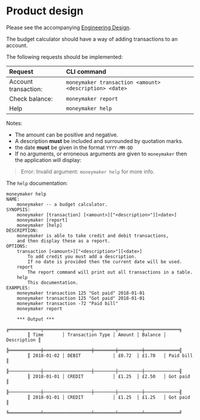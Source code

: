 # Product design

Please see the accompanying [Engineering Design](engineering-design.md).

The budget calculator should have a way of adding transactions to an account.

The following requests should be implemented:

| Request              | CLI command                                            |
|:---------------------|:-------------------------------------------------------|
| Account transaction: | `moneymaker transaction <amount> <description> <date>` |
| Check balance:       | `moneymaker report`                                    |
| Help                 | `moneymaker help`                                      |

Notes:
- The amount can be positive and negative. 
- A description **must** be included and surrounded by quotation marks.
- the date **must** be given in the format `YYYY-MM-DD`
- If no arguments, or erroneous arguments are given to `moneymaker` then the application will display:

>Error: Invalid argument: 
`moneymaker help` 
>for more info.


The `help` documentation:
```
moneymaker help
NAME:
    moneymaker -- a budget calculator.
SYNOPSIS:
    moneymaker [transaction] [<amount>]["<description>"][<date>]
    moneymaker [report]
    moneymaker [help]
DESCRIPTION:
    moneymaker is able to take credit and debit transactions,
    and then display these as a report.
OPTIONS:
    transaction [<amount>]["<description>"][<date>]
        To add credit you must add a description.
        If no date is provided then the current date will be used.
    report
        The report command will print out all transactions in a table.
    help
        This documentation.
EXAMPLES:
    moneymaker transaction 125 "Got paid" 2018-01-01
    moneymaker transaction 125 "Got paid" 2018-01-01
    moneymaker transaction -72 "Paid bill"
    moneymaker report

    *** Output ***
        ╔════════════╤══════════════════╤════════╤═════════╤═════════════╗
        ║ Time       │ Transaction Type │ Amount │ Balance │ Description ║
        ╠════════════╪══════════════════╪════════╪═════════╪═════════════╣
        ║ 2018-01-02 │ DEBIT            │ £0.72  │ £1.78   │ Paid bill   ║
        ╟────────────┼──────────────────┼────────┼─────────┼─────────────╢
        ║ 2018-01-01 │ CREDIT           │ £1.25  │ £2.50   │ Got paid    ║
        ╟────────────┼──────────────────┼────────┼─────────┼─────────────╢
        ║ 2018-01-01 │ CREDIT           │ £1.25  │ £1.25   │ Got paid    ║
        ╚════════════╧══════════════════╧════════╧═════════╧═════════════╝
```
